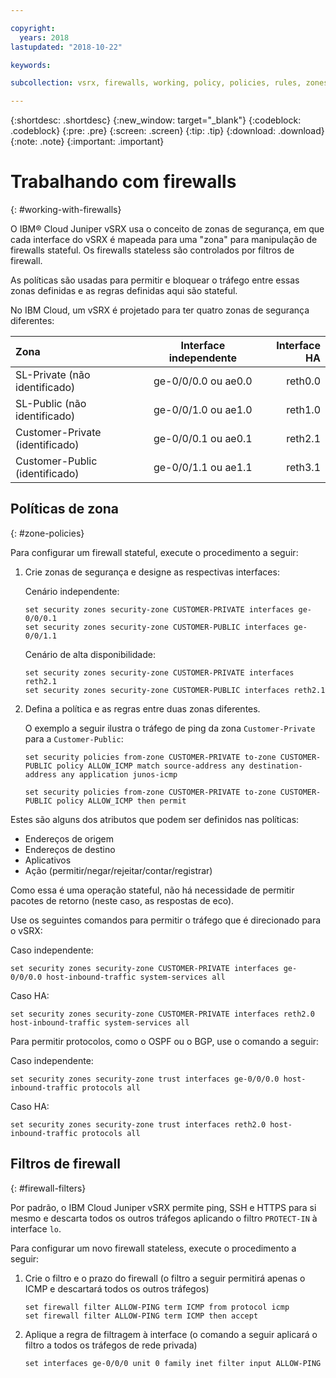 ```yaml
---

copyright:
  years: 2018
lastupdated: "2018-10-22"

keywords:

subcollection: vsrx, firewalls, working, policy, policies, rules, zones, standalone, ha

---
```


{:shortdesc: .shortdesc}
{:new_window: target="_blank"}
{:codeblock: .codeblock}
{:pre: .pre}
{:screen: .screen}
{:tip: .tip}
{:download: .download}
{:note: .note}
{:important: .important}

# Trabalhando com firewalls
{: #working-with-firewalls}

O IBM® Cloud Juniper vSRX usa o conceito de zonas de segurança, em que cada interface do vSRX é mapeada para uma "zona" para manipulação de firewalls stateful. Os firewalls stateless são controlados por filtros de firewall.

As políticas são usadas para permitir e bloquear o tráfego entre essas zonas definidas e as regras definidas aqui são stateful.

No IBM Cloud, um vSRX é projetado para ter quatro zonas de segurança diferentes:

| Zona                     | Interface independente | Interface HA |
| :---                     |        :----:        |         ---: |
| SL-Private (não identificado)    | ge-0/0/0.0 ou ae0.0  | reth0.0      |
| SL-Public (não identificado)     | ge-0/0/1.0 ou ae1.0  | reth1.0      |
| Customer-Private (identificado)| ge-0/0/0.1 ou ae0.1  | reth2.1      |
| Customer-Public (identificado) | ge-0/0/1.1 ou ae1.1  | reth3.1      |

## Políticas de zona
{: #zone-policies}

Para configurar um firewall stateful, execute o procedimento a seguir:

1. Crie zonas de segurança e designe as respectivas interfaces:

	Cenário independente:
	```
	set security zones security-zone CUSTOMER-PRIVATE interfaces ge-0/0/0.1
	set security zones security-zone CUSTOMER-PUBLIC interfaces ge-0/0/1.1
	```
	Cenário de alta disponibilidade:
	```
	set security zones security-zone CUSTOMER-PRIVATE interfaces reth2.1
	set security zones security-zone CUSTOMER-PUBLIC interfaces reth2.1
	```
2. Defina a política e as regras entre duas zonas diferentes.

	O exemplo a seguir ilustra o tráfego de ping da zona `Customer-Private` para a `Customer-Public`:

	```
	set security policies from-zone CUSTOMER-PRIVATE to-zone CUSTOMER-PUBLIC policy ALLOW_ICMP match source-address any destination-address any application junos-icmp

	set security policies from-zone CUSTOMER-PRIVATE to-zone CUSTOMER-PUBLIC policy ALLOW_ICMP then permit
	```

Estes são alguns dos atributos que podem ser definidos nas políticas:

* Endereços de origem
* Endereços de destino
* Aplicativos
* Ação (permitir/negar/rejeitar/contar/registrar)

Como essa é uma operação stateful, não há necessidade de permitir pacotes de retorno (neste caso, as respostas de eco).

Use os seguintes comandos para permitir o tráfego que é direcionado para o vSRX:

Caso independente:
```
set security zones security-zone CUSTOMER-PRIVATE interfaces ge-0/0/0.0 host-inbound-traffic system-services all
```
Caso HA:
```
set security zones security-zone CUSTOMER-PRIVATE interfaces reth2.0 host-inbound-traffic system-services all
```

Para permitir protocolos, como o OSPF ou o BGP, use o comando a seguir:

Caso independente:
```
set security zones security-zone trust interfaces ge-0/0/0.0 host-inbound-traffic protocols all
```
Caso HA:
```
set security zones security-zone trust interfaces reth2.0 host-inbound-traffic protocols all
```

## Filtros de firewall
{: #firewall-filters}

Por padrão, o IBM Cloud Juniper vSRX permite ping, SSH e HTTPS para si mesmo e descarta todos os outros tráfegos aplicando o filtro `PROTECT-IN` à interface `lo`.

Para configurar um novo firewall stateless, execute o procedimento a seguir:

1. Crie o filtro e o prazo do firewall (o filtro a seguir permitirá apenas o ICMP e descartará todos os outros tráfegos)
	```
	set firewall filter ALLOW-PING term ICMP from protocol icmp
	set firewall filter ALLOW-PING term ICMP then accept
	```

2. Aplique a regra de filtragem à interface (o comando a seguir aplicará o filtro a todos os tráfegos de rede privada)
	```
	set interfaces ge-0/0/0 unit 0 family inet filter input ALLOW-PING
	```
